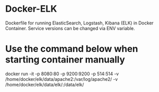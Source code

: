 # Docker-ELK
Dockerfile for running ElasticSearch, Logstash, Kibana (ELK) in Docker Container. 
Service versions can be changed via ENV variable.

# Use the command below when starting container manually
docker run -it -p 8080:80 -p 9200:9200 -p 514:514 -v /home/docker/elk/data/apache2:/var/log/apache2/ -v /home/docker/elk/data/elk/:/data/elk/ <image>
 
